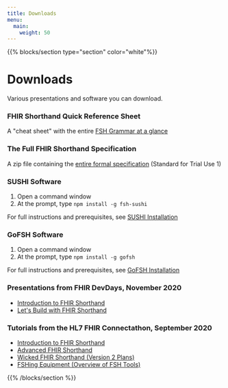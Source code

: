 ```yaml
---
title: Downloads
menu:
  main:
    weight: 50
---
```


{{% blocks/section type="section" color="white"%}}

# Downloads

Various presentations and software you can download.

### FHIR Shorthand Quick Reference Sheet

A "cheat sheet" with the entire [FSH Grammar at a glance](http://hl7.org/fhir/uv/shorthand/FSHQuickReference.pdf)

### The Full FHIR Shorthand Specification

A zip file containing the [entire formal specification](http://hl7.org/fhir/uv/shorthand/full-ig.zip) (Standard for Trial Use 1)

### SUSHI Software

1. Open a command window
2. At the prompt, type `npm install -g fsh-sushi`

For full instructions and prerequisites, see [SUSHI Installation](/docs/sushi/installation)

### GoFSH Software

1. Open a command window
2. At the prompt, type `npm install -g gofsh`

For full instructions and prerequisites, see [GoFSH Installation](/docs/gofsh/installation)

### Presentations from FHIR DevDays, November 2020

* <a href="201118_Mark_Kramer_Introduction_To_FHIR_Shorthand.pdf">Introduction to FHIR Shorthand</a>
* <a href="201118_Chris_Moesel_Lets_Build_with_FHIR_Shorthand.pdf">Let's Build with FHIR Shorthand</a>

### Tutorials from the HL7 FHIR Connectathon, September 2020

* <a href="sept-2020-fsh-tutorial-part-1.pdf">Introduction to FHIR Shorthand</a>
* <a href="sept-2020-fsh-tutorial-part-2.pdf">Advanced FHIR Shorthand</a>
* <a href="sept-2020-fsh-tutorial-part-3.pdf">Wicked FHIR Shorthand (Version 2 Plans)</a>
* <a href="sept-2020-fshing-equipment.pdf">FSHing Equipment (Overview of FSH Tools)</a>

{{% /blocks/section %}}
